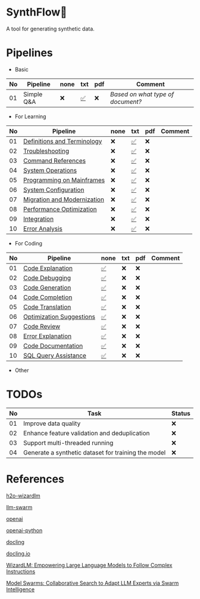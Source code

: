 # SynthFlow🍃

A tool for generating synthetic data.

# Pipelines

- Basic

|No|Pipeline|none|txt|pdf|Comment|
|---|---|---|---|---|---|
|01|Simple Q&A|❌|[✅](pipelines/Basic.py#L4)|❌|*Based on what type of document?*|

- For Learning

|No|Pipeline|none|txt|pdf|Comment|
|---|---|---|---|---|---|
|01|[Definitions and Terminology](docs/mainframe_learning_instruction_data.md#1-definitions-and-terminology)|❌|[✅](pipelines/Learning.py#L572)|❌||
|02|[Troubleshooting](docs/mainframe_learning_instruction_data.md#2-troubleshooting)|❌|[✅](pipelines/Learning.py#L513)|❌||
|03|[Command References](docs/mainframe_learning_instruction_data.md#3-command-references)|❌|[✅](pipelines/Learning.py#L454)|❌||
|04|[System Operations](docs/mainframe_learning_instruction_data.md#4-system-operations)|❌|[✅](pipelines/Learning.py#L395)|❌||
|05|[Programming on Mainframes](docs/mainframe_learning_instruction_data.md#5-programming-on-mainframes)|❌|[✅](pipelines/Learning.py#L336)|❌||
|06|[System Configuration](docs/mainframe_learning_instruction_data.md#6-system-configuration)|❌|[✅](pipelines/Learning.py#L276)|❌||
|07|[Migration and Modernization](docs/mainframe_learning_instruction_data.md#7-migration-and-modernization)|❌|[✅](pipelines/Learning.py#L217)|❌||
|08|[Performance Optimization](docs/mainframe_learning_instruction_data.md#8-performance-optimization)|❌|[✅](pipelines/Learning.py#L158)|❌||
|09|[Integration](docs/mainframe_learning_instruction_data.md#9-integration)|❌|[✅](pipelines/Learning.py#L99)|❌||
|10|[Error Analysis](docs/mainframe_learning_instruction_data.md#10-error-analysis)|❌|[✅](pipelines/Learning.py#L40)|❌||

- For Coding

|No|Pipeline|none|txt|pdf|Comment|
|---|---|---|---|---|---|
|01|[Code Explanation](docs/coding_instruction_data.md#1-code-explanation)|[✅](pipelines/Coding.py#L685)|❌|❌||
|02|[Code Debugging](docs/coding_instruction_data.md#2-code-debugging)|[✅](pipelines/Coding.py#L626)|❌|❌||
|03|[Code Generation](docs/coding_instruction_data.md#3-code-generation)|[✅](pipelines/Coding.py#L570)|❌|❌||
|04|[Code Completion](docs/coding_instruction_data.md#4-code-completion)|[✅](pipelines/Coding.py#L486)|❌|❌||
|05|[Code Translation](docs/coding_instruction_data.md#5-code-translation)|[✅](pipelines/Coding.py#L410)|❌|❌||
|06|[Optimization Suggestions](docs/coding_instruction_data.md#6-optimization-suggestions)|[✅](pipelines/Coding.py#L329)|❌|❌||
|07|[Code Review](docs/coding_instruction_data.md#7-code-review)|[✅](pipelines/Coding.py#L243)|❌|❌||
|08|[Error Explanation](docs/coding_instruction_data.md#8-error-explanation)|[✅](pipelines/Coding.py#L181)|❌|❌||
|09|[Code Documentation](docs/coding_instruction_data.md#9-code-documentation)|[✅](pipelines/Coding.py#L97)|❌|❌||
|10|[SQL Query Assistance](docs/coding_instruction_data.md#10-sql-query-assistance)|[✅](pipelines/Coding.py#L40)|❌|❌||

- Other

# TODOs
| No | Task                                         | Status |
|----|----------------------------------------------|--------|
| 01 | Improve data quality                         | ❌     |
| 02 | Enhance feature validation and deduplication | ❌     |
| 03 | Support multi-threaded running               | ❌     |
| 04 | Generate a synthetic dataset for training the model | ❌ |

# References

[h2o-wizardlm](https://github.com/h2oai/h2o-wizardlm?tab=readme-ov-file)

[llm-swarm](https://github.com/huggingface/llm-swarm)

[openai](https://platform.openai.com/docs/overview)

[openai-python](https://github.com/locchh/openai-python)

[docling](https://github.com/DS4SD/docling)

[docling.io](https://ds4sd.github.io/docling/#ibm-open-source-ai)

[WizardLM: Empowering Large Language Models to Follow Complex Instructions](https://arxiv.org/abs/2304.12244)

[Model Swarms: Collaborative Search to Adapt LLM Experts via Swarm Intelligence](https://arxiv.org/abs/2410.11163)